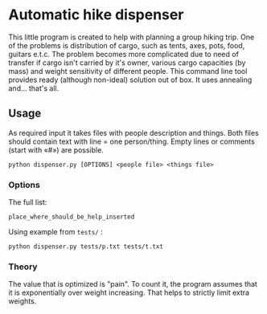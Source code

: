 # Automatic hike dispenser

This little program is created to help with planning a group hiking
trip. One of the problems is distribution of cargo, such as tents, axes,
pots, food, guitars e.t.c. The problem becomes more complicated due to
need of transfer if cargo isn't carried by it's owner, various cargo
capacities (by mass) and weight sensitivity of different people. This
command line tool provides ready (although non-ideal) solution out of
box. It uses annealing and... that's all.

## Usage

As required input it takes files with people description and things.
Both files should contain text with line = one person/thing. Empty lines
or comments (start with «\#») are possible.

`python dispenser.py [OPTIONS] <people file> <things file>`

### Options

The full list:

```
place_where_should_be_help_inserted
```

Using example from `tests/` :

 `python dispenser.py tests/p.txt tests/t.txt`

### Theory

The value that is optimized is "pain". To count it, the program assumes
that it is exponentially over weight increasing. That helps to strictly
limit extra weights.
